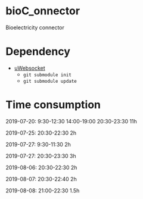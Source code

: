 # bioC_onnector
Bioelectricity connector

# Dependency
* [uWebsocket](https://github.com/uNetworking/uWebSockets)
    * `git submodule init`
    * `git submodule update`


# Time consumption

2019-07-20: 9:30-12:30 14:00-19:00 20:30-23:30 11h

2019-07-25:  20:30-22:30 2h

2019-07-27:  9:30-11:30 2h

2019-07-27:  20:30-23:30 3h

2019-08-06:    20:30-22:30 2h

2019-08-07:    20:30-22:40 2h
  
2019-08-08:    21:00-22:30 1.5h 